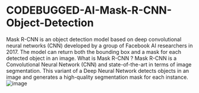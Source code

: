 # CODEBUGGED-AI-Mask-R-CNN-Object-Detection
Mask R-CNN is an object detection model based on deep convolutional neural networks (CNN) developed by a group of Facebook AI researchers in 2017. The model can return both the bounding box and a mask for each detected object in an image.
What is Mask R-CNN ?
                   Mask R-CNN is a Convolutional Neural Network (CNN) and state-of-the-art in terms of image segmentation. This variant of a Deep Neural Network detects objects in an image and generates a high-quality segmentation mask for each instance.
                   ![image](https://user-images.githubusercontent.com/53464755/161684048-3752f14e-2ce1-4072-8e0c-1eaf600349d5.png)
                   
                  

